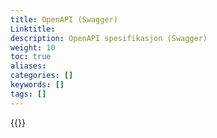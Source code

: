 ```yaml
---
title: OpenAPI (Swagger)
Linktitle: 
description: OpenAPI spesifikasjon (Swagger)
weight: 10
toc: true
aliases:
categories: []
keywords: []
tags: []
---
```


{{<children description="true" depth="1" />}}
